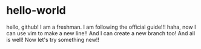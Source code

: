 # hello-world
hello, github! I am a freshman.
I am following the official guide!!!
haha, now I can use vim to make a new line!!
And I can create a new branch too!
And all is well!
Now let's try something new!!
